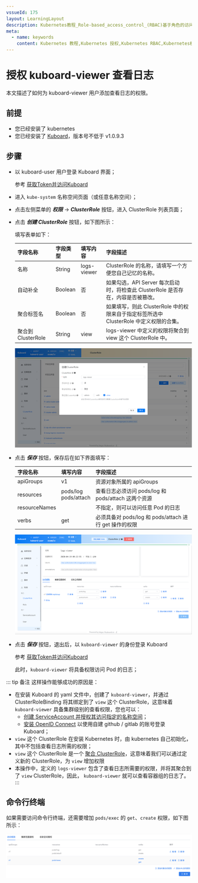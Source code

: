 ```yaml
---
vssueId: 175
layout: LearningLayout
description: Kubernetes教程_Role-based_access_control_(RBAC)基于角色的访问控制_是Kubernetes中支持的一种授权方式。使用rbac.authorization.k8s.io_API来驱动授权决策_允许管理员通过该API动态配置授权策略。本文描述了如何为kuboard-viewer用户增加查看日志的权限。
meta:
  - name: keywords
    content: Kubernetes 教程,Kubernetes 授权,Kubernetes RBAC,Kubernetes权限
---
```


# 授权 kuboard-viewer 查看日志

本文描述了如何为 kuboard-viewer 用户添加查看日志的权限。

## 前提

* 您已经安装了 kubernetes
* 您已经安装了 [Kuboard](/install/install-dashboard.html)，版本号不低于 v1.0.9.3

## 步骤

* 以 kuboard-user 用户登录 Kuboard 界面；
  
  参考 [获取Token并访问Kuboard](/install/install-dashboard.html#获取Token)
  
* 进入 `kube-system` 名称空间页面（或任意名称空间）；

* 点击左侧菜单的 ***权限*** -> ***ClusterRole*** 按钮，进入 ClusterRole 列表页面；

* 点击 ***创建 ClusterRole*** 按钮，如下图所示：

  填写表单如下：

  | 字段名称           | 字段类型 | 填写内容    | 字段描述                                                     |
  | ------------------ | -------- | ----------- | ------------------------------------------------------------ |
  | 名称               | String   | logs-viewer | ClusterRole 的名称，请填写一个方便您自己记忆的名称。         |
  | 自动补全           | Boolean  | 否          | 如果勾选，API Server 每次启动时，将检查此 ClusterRole 是否存在，内容是否被篡改。 |
  | 聚合标签名         | Boolean  | 否          | 如果填写，则此 ClusterRole 中的权限来自于指定标签所选中 ClusterRole 中定义权限的合集。 |
  | 聚合到 ClusterRole | String   | view        | logs-viewer 中定义的权限将聚合到 view 这个 ClusterRole 中。  |

  ![image-20200305232329557](./logs.assets/image-20200419092227402.png)

* 点击 ***保存*** 按钮，保存后在如下界面填写：

  | 字段名称      | 填写内容                  | 字段描述                                                     |
  | ------------- | ------------------------- | ------------------------------------------------------------ |
  | apiGroups     | v1                        | 资源对象所属的 apiGroups                                     |
  | resources     | pods/log<br />pods/attach | 查看日志必须访问 pods/log 和 pods/attach 这两个资源          |
  | resourceNames |                           | 不指定，则可以访问任意 Pod 的日志                            |
  | verbs         | get           | 必须具备对 pods/log 和 pods/attach 进行 get 操作的权限 |

  ![image-20200419092412412](./logs.assets/image-20200419092412412.png)

* 点击 ***保存*** 按钮，退出后，以 `kuboard-viewer` 的身份登录 Kuboard

  参考 [获取Token并访问Kuboard](/install/install-dashboard.html#获取Token)

  此时，`kuboard-viewer` 将具备权限访问 Pod 的日志；


::: tip 备注
这样操作能够成功的原因是：
* 在安装 Kuboard 的 yaml 文件中，创建了 `kuboard-viewer`，并通过 ClusterRoleBinding 将其绑定到了 `view` 这个 ClusterRole，这意味着 `kuboard-viewer` 具备集群级别的查看权限，您也可以：
  * [创建 ServiceAccount 并授权其访问指定的名称空间](../kuboard.html)；
  * [安装 OpenID Connect](/learning/k8s-advanced/sec/authenticate/install.html) 以使用自建 github / gitlab 的账号登录 Kuboard；
* `view` 这个 ClusterRole 在安装 Kubernetes 时，由 kubernetes 自己初始化，其中不包括查看日志所需的权限；
* `view` 这个 ClusterRole 是一个 [聚合 ClusterRole](/learning/k8s-advanced/sec/rbac/api.html#aggregated-clusterroles)，这意味着我们可以通过定义新的 ClusterRole，为 `view` 增加权限
* 本操作中，定义的 `logs-viewer` 包含了查看日志所需要的权限，并将其聚合到了 `view` ClusterRole，因此， `kuboard-viewer` 就可以查看容器组的日志了。
:::

## 命令行终端

如果需要访问命令行终端，还需要增加 `pods/exec` 的 `get`、`create` 权限，如下图所示：

![image-20200305234741303](./logs.assets/image-20200305234741303.png)
